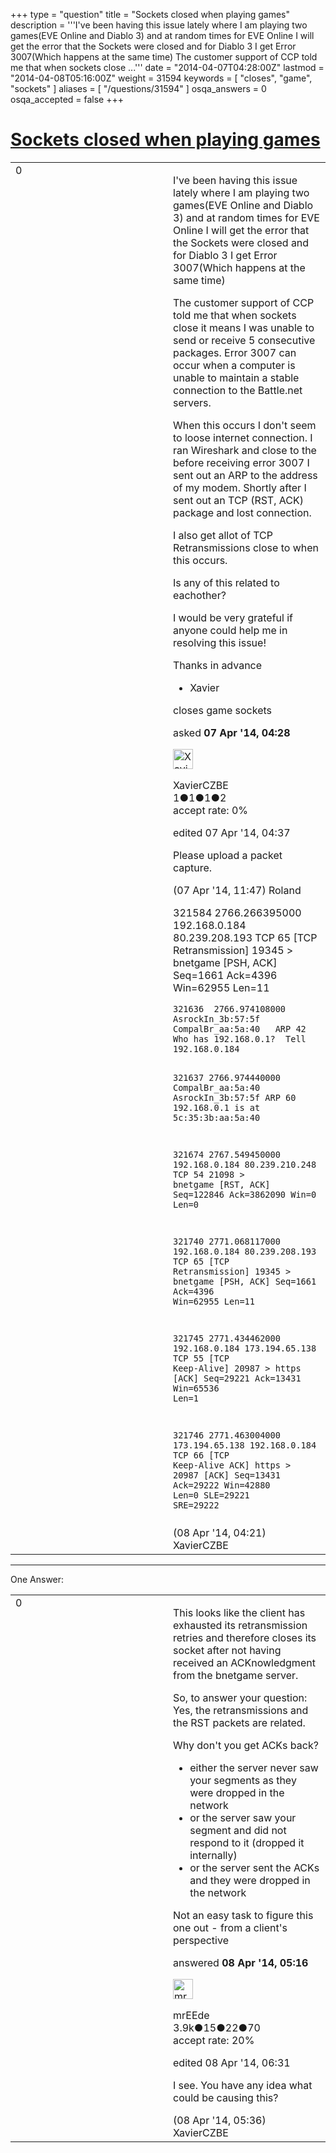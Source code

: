 +++
type = "question"
title = "Sockets closed when playing games"
description = '''I&#x27;ve been having this issue lately where I am playing two games(EVE Online and Diablo 3) and at random times for EVE Online I will get the error that the Sockets were closed and for Diablo 3 I get Error 3007(Which happens at the same time) The customer support of CCP told me that when sockets close ...'''
date = "2014-04-07T04:28:00Z"
lastmod = "2014-04-08T05:16:00Z"
weight = 31594
keywords = [ "closes", "game", "sockets" ]
aliases = [ "/questions/31594" ]
osqa_answers = 0
osqa_accepted = false
+++

<div class="headNormal">

# [Sockets closed when playing games](/questions/31594/sockets-closed-when-playing-games)

</div>

<div id="main-body">

<div id="askform">

<table id="question-table" style="width:100%;"><colgroup><col style="width: 50%" /><col style="width: 50%" /></colgroup><tbody><tr class="odd"><td style="width: 30px; vertical-align: top"><div class="vote-buttons"><div id="post-31594-score" class="post-score" title="current number of votes">0</div><div id="favorite-count" class="favorite-count"></div></div></td><td><div id="item-right"><div class="question-body"><p>I've been having this issue lately where I am playing two games(EVE Online and Diablo 3) and at random times for EVE Online I will get the error that the Sockets were closed and for Diablo 3 I get Error 3007(Which happens at the same time)</p><p>The customer support of CCP told me that when sockets close it means I was unable to send or receive 5 consecutive packages. Error 3007 can occur when a computer is unable to maintain a stable connection to the Battle.net servers.</p><p>When this occurs I don't seem to loose internet connection. I ran Wireshark and close to the before receiving error 3007 I sent out an ARP to the address of my modem. Shortly after I sent out an TCP (RST, ACK) package and lost connection.</p><p>I also get allot of TCP Retransmissions close to when this occurs.</p><p>Is any of this related to eachother?</p><p>I would be very grateful if anyone could help me in resolving this issue!</p><p>Thanks in advance</p><ul><li>Xavier</li></ul></div><div id="question-tags" class="tags-container tags">closes game sockets</div><div id="question-controls" class="post-controls"></div><div class="post-update-info-container"><div class="post-update-info post-update-info-user"><p>asked <strong>07 Apr '14, 04:28</strong></p><img src="https://secure.gravatar.com/avatar/6335481025ba9e5ab8535e24af5beda3?s=32&amp;d=identicon&amp;r=g" class="gravatar" width="32" height="32" alt="XavierCZBE&#39;s gravatar image" /><p>XavierCZBE<br />
<span class="score" title="1 reputation points">1</span><span title="1 badges"><span class="badge1">●</span><span class="badgecount">1</span></span><span title="1 badges"><span class="silver">●</span><span class="badgecount">1</span></span><span title="2 badges"><span class="bronze">●</span><span class="badgecount">2</span></span><br />
<span class="accept_rate" title="Rate of the user&#39;s accepted answers">accept rate:</span> <span title="XavierCZBE has no accepted answers">0%</span></p></div><div class="post-update-info post-update-info-edited"><p>edited 07 Apr '14, 04:37</p></div></div><div id="comments-container-31594" class="comments-container"><span id="31598"></span><div id="comment-31598" class="comment"><div id="post-31598-score" class="comment-score"></div><div class="comment-text"><p>Please upload a packet capture.</p></div><div id="comment-31598-info" class="comment-info"><span class="comment-age">(07 Apr '14, 11:47)</span> Roland</div></div><span id="31627"></span><div id="comment-31627" class="comment"><div id="post-31627-score" class="comment-score"></div><div class="comment-text"><p>321584 2766.266395000 192.168.0.184 80.239.208.193 TCP 65 [TCP Retransmission] 19345 &gt; bnetgame [PSH, ACK] Seq=1661 Ack=4396 Win=62955 Len=11</p><pre><code>321636  2766.974108000  AsrockIn_3b:57:5f   CompalBr_aa:5a:40   ARP 42  Who has 192.168.0.1?  Tell 192.168.0.184

321637  2766.974440000  CompalBr_aa:5a:40   AsrockIn_3b:57:5f   ARP 60  192.168.0.1 is at 5c:35:3b:aa:5a:40

321674  2767.549450000  192.168.0.184   80.239.210.248  TCP 54  21098 &gt; bnetgame [RST, ACK] Seq=122846 Ack=3862090 Win=0 Len=0

321740  2771.068117000  192.168.0.184   80.239.208.193  TCP 65  [TCP Retransmission] 19345 &gt; bnetgame [PSH, ACK] Seq=1661 Ack=4396 Win=62955 Len=11

321745  2771.434462000  192.168.0.184   173.194.65.138  TCP 55  [TCP Keep-Alive] 20987 &gt; https [ACK] Seq=29221 Ack=13431 Win=65536 Len=1

321746  2771.463004000  173.194.65.138  192.168.0.184   TCP 66  [TCP Keep-Alive ACK] https &gt; 20987 [ACK] Seq=13431 Ack=29222 Win=42880 Len=0 SLE=29221 SRE=29222</code></pre></div><div id="comment-31627-info" class="comment-info"><span class="comment-age">(08 Apr '14, 04:21)</span> XavierCZBE</div></div></div><div id="comment-tools-31594" class="comment-tools"></div><div class="clear"></div><div id="comment-31594-form-container" class="comment-form-container"></div><div class="clear"></div></div></td></tr></tbody></table>

------------------------------------------------------------------------

<div class="tabBar">

<span id="sort-top"></span>

<div class="headQuestions">

One Answer:

</div>

</div>

<span id="31632"></span>

<div id="answer-container-31632" class="answer">

<table style="width:100%;"><colgroup><col style="width: 50%" /><col style="width: 50%" /></colgroup><tbody><tr class="odd"><td style="width: 30px; vertical-align: top"><div class="vote-buttons"><div id="post-31632-score" class="post-score" title="current number of votes">0</div></div></td><td><div class="item-right"><div class="answer-body"><p>This looks like the client has exhausted its retransmission retries and therefore closes its socket after not having received an ACKnowledgment from the bnetgame server.</p><p>So, to answer your question: Yes, the retransmissions and the RST packets are related.</p><p>Why don't you get ACKs back?</p><ul><li>either the server never saw your segments as they were dropped in the network</li><li>or the server saw your segment and did not respond to it (dropped it internally)</li><li>or the server sent the ACKs and they were dropped in the network</li></ul><p>Not an easy task to figure this one out - from a client's perspective</p></div><div class="answer-controls post-controls"></div><div class="post-update-info-container"><div class="post-update-info post-update-info-user"><p>answered <strong>08 Apr '14, 05:16</strong></p><img src="https://secure.gravatar.com/avatar/5500bd1decb766660522dfb347eedc49?s=32&amp;d=identicon&amp;r=g" class="gravatar" width="32" height="32" alt="mrEEde&#39;s gravatar image" /><p>mrEEde<br />
<span class="score" title="3892 reputation points"><span>3.9k</span></span><span title="15 badges"><span class="badge1">●</span><span class="badgecount">15</span></span><span title="22 badges"><span class="silver">●</span><span class="badgecount">22</span></span><span title="70 badges"><span class="bronze">●</span><span class="badgecount">70</span></span><br />
<span class="accept_rate" title="Rate of the user&#39;s accepted answers">accept rate:</span> <span title="mrEEde has 48 accepted answers">20%</span></p></div><div class="post-update-info post-update-info-edited"><p>edited 08 Apr '14, 06:31</p></div></div><div id="comments-container-31632" class="comments-container"><span id="31634"></span><div id="comment-31634" class="comment"><div id="post-31634-score" class="comment-score"></div><div class="comment-text"><p>I see. You have any idea what could be causing this?</p></div><div id="comment-31634-info" class="comment-info"><span class="comment-age">(08 Apr '14, 05:36)</span> XavierCZBE</div></div></div><div id="comment-tools-31632" class="comment-tools"></div><div class="clear"></div><div id="comment-31632-form-container" class="comment-form-container"></div><div class="clear"></div></div></td></tr></tbody></table>

</div>

<div class="paginator-container-left">

</div>

</div>

</div>

